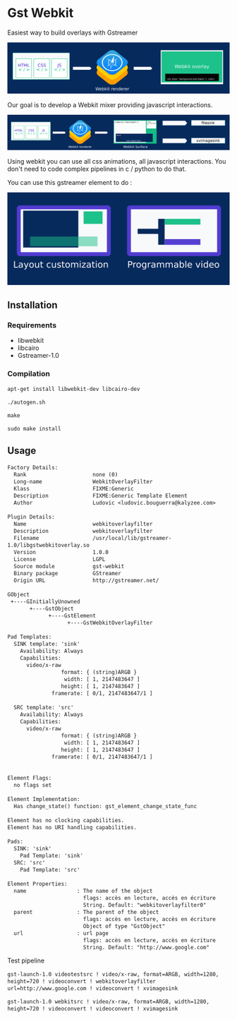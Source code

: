 # Gst Webkit

Easiest way to build overlays with Gstreamer

![](imgs/principes.png)

Our goal is to develop a Webkit mixer providing javascript interactions.

![](imgs/principes-surface.png)


Using webkit you can use all css animations, all javascript interactions. You don't need to code complex pipelines in c / python to do that.


You can use this gstreamer element to do :

![](imgs/usages.png)

## Installation

### Requirements

* libwebkit
* libcairo
* Gstreamer-1.0

### Compilation

```
apt-get install libwebkit-dev libcairo-dev
```

```
./autogen.sh
```

```
make
```

```
sudo make install
```

## Usage

```
Factory Details:
  Rank                     none (0)
  Long-name                WebkitOverlayFilter
  Klass                    FIXME:Generic
  Description              FIXME:Generic Template Element
  Author                   Ludovic <ludovic.bouguerra@kalyzee.com>

Plugin Details:
  Name                     webkitoverlayfilter
  Description              webkitoverlayfilter
  Filename                 /usr/local/lib/gstreamer-1.0/libgstwebkitoverlay.so
  Version                  1.0.0
  License                  LGPL
  Source module            gst-webkit
  Binary package           GStreamer
  Origin URL               http://gstreamer.net/

GObject
 +----GInitiallyUnowned
       +----GstObject
             +----GstElement
                   +----GstWebkitOverlayFilter

Pad Templates:
  SINK template: 'sink'
    Availability: Always
    Capabilities:
      video/x-raw
                 format: { (string)ARGB }
                  width: [ 1, 2147483647 ]
                 height: [ 1, 2147483647 ]
              framerate: [ 0/1, 2147483647/1 ]

  SRC template: 'src'
    Availability: Always
    Capabilities:
      video/x-raw
                 format: { (string)ARGB }
                  width: [ 1, 2147483647 ]
                 height: [ 1, 2147483647 ]
              framerate: [ 0/1, 2147483647/1 ]


Element Flags:
  no flags set

Element Implementation:
  Has change_state() function: gst_element_change_state_func

Element has no clocking capabilities.
Element has no URI handling capabilities.

Pads:
  SINK: 'sink'
    Pad Template: 'sink'
  SRC: 'src'
    Pad Template: 'src'

Element Properties:
  name                : The name of the object
                        flags: accès en lecture, accès en écriture
                        String. Default: "webkitoverlayfilter0"
  parent              : The parent of the object
                        flags: accès en lecture, accès en écriture
                        Object of type "GstObject"
  url                 : url page
                        flags: accès en lecture, accès en écriture
                        String. Default: "http://www.google.com"

```


Test pipeline

```
gst-launch-1.0 videotestsrc ! video/x-raw, format=ARGB, width=1280, height=720 ! videoconvert ! webkitoverlayfilter url=http://www.google.com ! videoconvert ! xvimagesink
```


```
gst-launch-1.0 webkitsrc ! video/x-raw, format=ARGB, width=1280, height=720 ! videoconvert ! videoconvert ! xvimagesink
```
